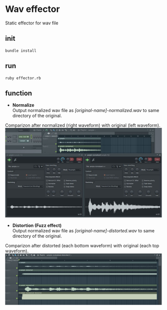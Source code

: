 # Wav effector
Static effector for wav file

## init
```
bundle install
```

## run
```
ruby effector.rb
```

## function
* **Normalize**  
Output normalized wav file as *[original-name]-normalized.wav* to same directory of the original.

Comparizon after normalized (right waveform) with original (left waveform).
![image](./img/comp-normalize.JPG)

* **Distortion (Fuzz effect)**  
Output normalized wav file as *[original-name]-distorted.wav* to same directory of the original.

Comparizon after distorted (each bottom waveform) with original (each top waveform).
![image](./img/distortion-fuzz.png)
